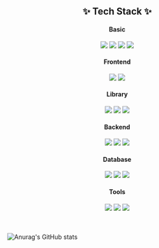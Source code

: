 
<div align="center">
  <h2 align="center">✨ Tech Stack ✨</h2>
  <h4 align="center">Basic</h4>
  <img src="https://img.shields.io/badge/Html5-20232a.svg?style=for-the-badge&logo=html5&logoColor=#E34F26" />
  <img src="https://img.shields.io/badge/css-20232a.svg?style=for-the-badge&logo=css&logoColor=#663399" />
  <img src="https://img.shields.io/badge/JavaScript-20232a.svg?style=for-the-badge&logo=javascript&logoColor=#F7DF1E" />
  <img src="https://img.shields.io/badge/Python-20232a.svg?style=for-the-badge&logo=python&logoColor=#000000" />

  <h4 align="center">Frontend</h4>
  <img src="https://img.shields.io/badge/react-20232a.svg?style=for-the-badge&logo=react&logoColor=#61DAFB" />
  <img src="https://img.shields.io/badge/Next-20232a.svg?style=for-the-badge&logo=nextdotjs&logoColor=#000000" />

  <h4 align="center">Library</h4>
  <img src="https://img.shields.io/badge/React Router-20232a.svg?style=for-the-badge&logo=reactrouter&logoColor=#CA4245" />
  <img src="https://img.shields.io/badge/Axios-20232a.svg?style=for-the-badge&logo=axios&logoColor=#5A29E4" />
  <img src="https://img.shields.io/badge/chart.js-20232a.svg?style=for-the-badge&logo=chartdotjs&logoColor=#FF6384" />

  <h4 align="center">Backend</h4>
  <img src="https://img.shields.io/badge/Flask-20232a.svg?style=for-the-badge&logo=flask&logoColor=#000000" />
  <img src="https://img.shields.io/badge/node.js-20232a.svg?style=for-the-badge&logo=nodedotjs&logoColor=#5FA04E" />
  <img src="https://img.shields.io/badge/spring-20232a.svg?style=for-the-badge&logo=spring&logoColor=#6DB33F" />
  
  <h4 align="center">Database</h4>
  <img src="https://img.shields.io/badge/firebase-20232a.svg?style=for-the-badge&logo=firebase&logoColor=#DD2C00" />
  <img src="https://img.shields.io/badge/supabase-20232a.svg?style=for-the-badge&logo=supabase&logoColor=#3FCF8E" />
  <img src="https://img.shields.io/badge/mysql-20232a.svg?style=for-the-badge&logo=mysql&logoColor=#4479A1" />

  <h4 align="center">Tools</h4>
  <img src="https://img.shields.io/badge/VSCode-20232a.svg?style=for-the-badge&logo=visual-studio-code&logoColor=#22ABF3" />
  <img src="https://img.shields.io/badge/intellij%20idea-20232a.svg?style=for-the-badge&logo=intellijidea&logoColor=#000000" />
  <img src="https://img.shields.io/badge/Notion-20232a.svg?style=for-the-badge&logo=notion&logoColor=#000000" />
</div>
<br><br>

![Anurag's GitHub stats](https://github-readme-stats.vercel.app/api?username=suhyun&show_icons=true&theme=transparent)
